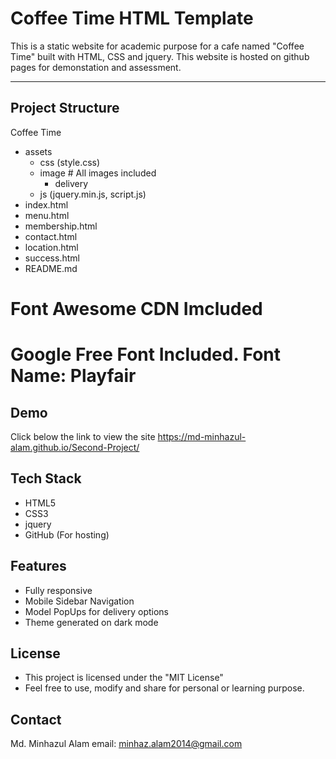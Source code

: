 # Coffee Time HTML Template
This is a static website for academic purpose for a cafe named "Coffee Time" built with HTML, CSS and jquery. This website is hosted on github pages for demonstation and assessment.

---
## Project Structure
Coffee Time
- assets
    - css (style.css)
    - image # All images included
        - delivery
    - js (jquery.min.js, script.js)
- index.html
- menu.html
- membership.html
- contact.html
- location.html
- success.html
- README.md
# Font Awesome CDN Imcluded
# Google Free Font Included. Font Name: Playfair

## Demo
Click below the link to view the site
https://md-minhazul-alam.github.io/Second-Project/

## Tech Stack
- HTML5
- CSS3
- jquery
- GitHub (For hosting)

## Features
- Fully responsive
- Mobile Sidebar Navigation
- Model PopUps for delivery options
- Theme generated on dark mode

## License
- This project is licensed under the "MIT License"
- Feel free to use, modify and share for personal or learning purpose.

## Contact
Md. Minhazul Alam
email: minhaz.alam2014@gmail.com

